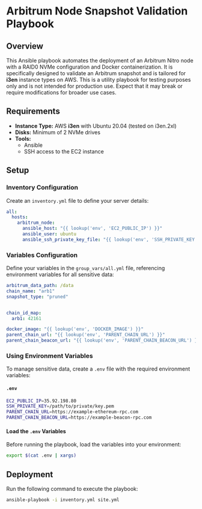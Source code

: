 # Arbitrum Node Snapshot Validation Playbook

## Overview

This Ansible playbook automates the deployment of an Arbitrum Nitro node with a RAID0 NVMe configuration and Docker containerization. It is specifically designed to validate an Arbitrum snapshot and is tailored for **i3en** instance types on AWS. This is a utility playbook for testing purposes only and is not intended for production use. Expect that it may break or require modifications for broader use cases.

## Requirements

- **Instance Type:** AWS **i3en** with Ubuntu 20.04 (tested on i3en.2xl)
- **Disks:** Minimum of 2 NVMe drives
- **Tools:**
  - Ansible
  - SSH access to the EC2 instance

## Setup

### Inventory Configuration

Create an `inventory.yml` file to define your server details:

```yaml
all:
  hosts:
    arbitrum_node:
      ansible_host: "{{ lookup('env', 'EC2_PUBLIC_IP') }}"  
      ansible_user: ubuntu                                 
      ansible_ssh_private_key_file: "{{ lookup('env', 'SSH_PRIVATE_KEY') }}"  
```

### Variables Configuration

Define your variables in the `group_vars/all.yml` file, referencing environment variables for all sensitive data:

```yaml
arbitrum_data_path: /data
chain_name: "arb1"
snapshot_type: "pruned"


chain_id_map:
  arb1: 42161

docker_image: "{{ lookup('env', 'DOCKER_IMAGE') }}"
parent_chain_url: "{{ lookup('env', 'PARENT_CHAIN_URL') }}"
parent_chain_beacon_url: "{{ lookup('env', 'PARENT_CHAIN_BEACON_URL') }}"
```

### Using Environment Variables

To manage sensitive data, create a `.env` file with the required environment variables:

#### `.env`
```bash
EC2_PUBLIC_IP=35.92.198.80
SSH_PRIVATE_KEY=/path/to/private/key.pem
PARENT_CHAIN_URL=https://example-ethereum-rpc.com
PARENT_CHAIN_BEACON_URL=https://example-beacon-rpc.com
```

#### Load the `.env` Variables
Before running the playbook, load the variables into your environment:

```bash
export $(cat .env | xargs)
```

## Deployment

Run the following command to execute the playbook:

```bash
ansible-playbook -i inventory.yml site.yml
```
